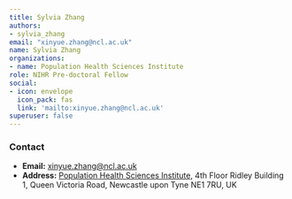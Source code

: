 ```yaml
---
title: Sylvia Zhang
authors:
- sylvia_zhang
email: "xinyue.zhang@ncl.ac.uk"
name: Sylvia Zhang
organizations:
- name: Population Health Sciences Institute
role: NIHR Pre-doctoral Fellow
social:
- icon: envelope
  icon_pack: fas
  link: 'mailto:xinyue.zhang@ncl.ac.uk'
superuser: false
---
```


### Contact

- __Email:__ [xinyue.zhang@ncl.ac.uk](mailto:xinyue.zhang@ncl.ac.uk)
- __Address:__ [Population Health Sciences Institute](https://www.ncl.ac.uk/medical-sciences/research/institutes/population-health/), 4th Floor Ridley Building 1, Queen Victoria Road, Newcastle upon Tyne NE1 7RU, UK

